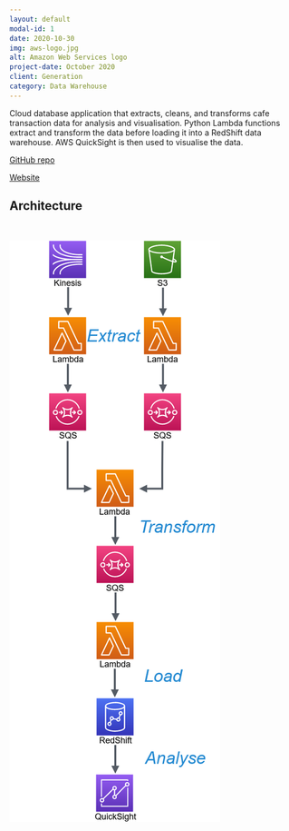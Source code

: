 ```yaml
---
layout: default
modal-id: 1
date: 2020-10-30
img: aws-logo.jpg
alt: Amazon Web Services logo
project-date: October 2020
client: Generation
category: Data Warehouse
---
```


Cloud database application that extracts, cleans, and transforms cafe
transaction data for analysis and visualisation. Python Lambda functions extract
and transform the data before loading it into a RedShift data warehouse. AWS
QuickSight is then used to visualise the data.

[GitHub repo](https://github.com/data-engineering-bir-1/team-3-project)

[Website](https://infinityque0.wixsite.com/project)

## Architecture

<br>

![Data pipeline architecture flowchart](/img/infinityque-architecture.png)
